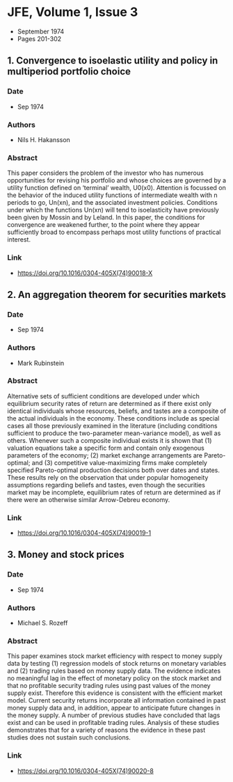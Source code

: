 # JFE, Volume 1, Issue 3
- September 1974
- Pages 201-302

## 1. Convergence to isoelastic utility and policy in multiperiod portfolio choice
### Date
- Sep 1974
### Authors
- Nils H. Hakansson
### Abstract
This paper considers the problem of the investor who has numerous opportunities for revising his portfolio and whose choices are governed by a utility function defined on ‘terminal’ wealth, U0(x0). Attention is focussed on the behavior of the induced utility functions of intermediate wealth with n periods to go, Un(xn), and the associated investment policies. Conditions under which the functions Un(xn) will tend to isoelasticity have previously been given by Mossin and by Leland. In this paper, the conditions for convergence are weakened further, to the point where they appear sufficiently broad to encompass perhaps most utility functions of practical interest.
### Link
- https://doi.org/10.1016/0304-405X(74)90018-X

## 2. An aggregation theorem for securities markets
### Date
- Sep 1974
### Authors
- Mark Rubinstein
### Abstract
Alternative sets of sufficient conditions are developed under which equilibrium security rates of return are determined as if there exist only identical individuals whose resources, beliefs, and tastes are a composite of the actual individuals in the economy. These conditions include as special cases all those previously examined in the literature (including conditions sufficient to produce the two-parameter mean-variance model), as well as others. Whenever such a composite individual exists it is shown that (1) valuation equations take a specific form and contain only exogenous parameters of the economy; (2) market exchange arrangements are Pareto-optimal; and (3) competitive value-maximizing firms make completely specified Pareto-optimal production decisions both over dates and states. These results rely on the observation that under popular homogeneity assumptions regarding beliefs and tastes, even though the securities market may be incomplete, equilibrium rates of return are determined as if there were an otherwise similar Arrow-Debreu economy.
### Link
- https://doi.org/10.1016/0304-405X(74)90019-1

## 3. Money and stock prices
### Date
- Sep 1974
### Authors
- Michael S. Rozeff
### Abstract
This paper examines stock market efficiency with respect to money supply data by testing (1) regression models of stock returns on monetary variables and (2) trading rules based on money supply data. The evidence indicates no meaningful lag in the effect of monetary policy on the stock market and that no profitable security trading rules using past values of the money supply exist. Therefore this evidence is consistent with the efficient market model. Current security returns incorporate all information contained in past money supply data and, in addition, appear to anticipate future changes in the money supply. A number of previous studies have concluded that lags exist and can be used in profitable trading rules. Analysis of these studies demonstrates that for a variety of reasons the evidence in these past studies does not sustain such conclusions.
### Link
- https://doi.org/10.1016/0304-405X(74)90020-8

